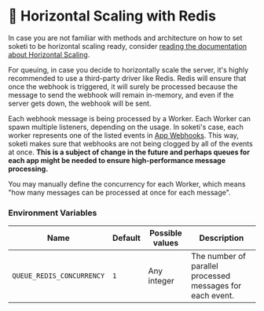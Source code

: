 # 🧠 Horizontal Scaling with Redis

In case you are not familiar with methods and architecture on how to set soketi to be horizontal scaling ready, consider [reading the documentation about Horizontal Scaling](../horizontal-scaling.md).

For queuing, in case you decide to horizontally scale the server, it's highly recommended to use a third-party driver like Redis. Redis will ensure that once the webhook is triggered, it will surely be processed because the message to send the webhook will remain in-memory, and even if the server gets down, the webhook will be sent.

Each webhook message is being processed by a Worker. Each Worker can spawn multiple listeners, depending on the usage. In soketi's case, each worker represents one of the listed events in [App Webhooks](../app-webhooks.md). This way, soketi makes sure that webhooks are not being clogged by all of the events at once. **This is a subject of change in the future and perhaps queues for each app might be needed to ensure high-performance message processing.**

You may manually define the concurrency for each Worker, which means "how many messages can be processed at once for each message".

### Environment Variables

| Name                      | Default | Possible values | Description                                               |
| ------------------------- | ------- | --------------- | --------------------------------------------------------- |
| `QUEUE_REDIS_CONCURRENCY` | `1`     | Any integer     | The number of parallel processed messages for each event. |

